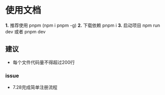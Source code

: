 # 使用文档  

**1.** 推荐使用 pnpm (npm i pnpm -g)
**2.** 下载依赖 pnpm i
**3.** 启动项目 npm run dev 或者 pnpm dev

## 建议  

* 每个文件代码量不得超过200行
  
### issue

* 7.28完成简单注册流程
